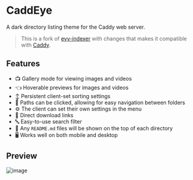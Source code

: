 # CaddEye
A dark directory listing theme for the Caddy web server.

> This is a fork of [eyy-indexer](https://github.com/sixem/eyy-indexer) with changes that makes it compatible with [Caddy](https://github.com/caddyserver/caddy).

## Features
+ :tv: Gallery mode for viewing images and videos
+ :point_left: Hoverable previews for images and videos
+ :arrow_up_down: Persistent client-set sorting settings
+ :link: Paths can be clicked, allowing for easy navigation between folders
+ :gear: The client can set their own settings in the menu
+ :small_red_triangle_down: Direct download links
+ :abc: Easy-to-use search filter
+ :book: Any `README.md` files will be shown on the top of each directory
+ :desktop_computer: Works well on both mobile and desktop

## Preview
![image](https://user-images.githubusercontent.com/2825338/203448761-571bb742-cc12-4ccc-8543-69a60010c8ce.png)